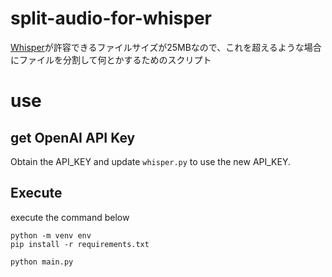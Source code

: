 # split-audio-for-whisper
[Whisper](https://platform.openai.com/docs/guides/speech-to-text)が許容できるファイルサイズが25MBなので、これを超えるような場合にファイルを分割して何とかするためのスクリプト

# use
## get OpenAI API Key
Obtain the API_KEY and update `whisper.py` to use the new API_KEY.

## Execute
execute the command below

```
python -m venv env
pip install -r requirements.txt

python main.py
````

